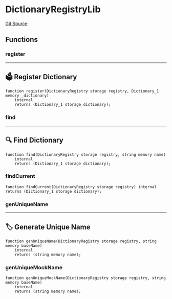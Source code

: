 # DictionaryRegistryLib
[Git Source](https://github.com/metacontract/mc/blob/20ed737f21a46d89afffe1322a75b1ecfcacff9a/src/devkit/Flattened.sol)


## Functions
### register

---------------------------
🗳️ Register Dictionary
-----------------------------


```solidity
function register(DictionaryRegistry storage registry, Dictionary_1 memory _dictionary)
    internal
    returns (Dictionary_1 storage dictionary);
```

### find

------------------------
🔍 Find Dictionary
--------------------------


```solidity
function find(DictionaryRegistry storage registry, string memory name)
    internal
    returns (Dictionary_1 storage dictionary);
```

### findCurrent


```solidity
function findCurrent(DictionaryRegistry storage registry) internal returns (Dictionary_1 storage dictionary);
```

### genUniqueName

-----------------------------
🏷 Generate Unique Name
-------------------------------


```solidity
function genUniqueName(DictionaryRegistry storage registry, string memory baseName)
    internal
    returns (string memory name);
```

### genUniqueMockName


```solidity
function genUniqueMockName(DictionaryRegistry storage registry, string memory baseName)
    internal
    returns (string memory name);
```

